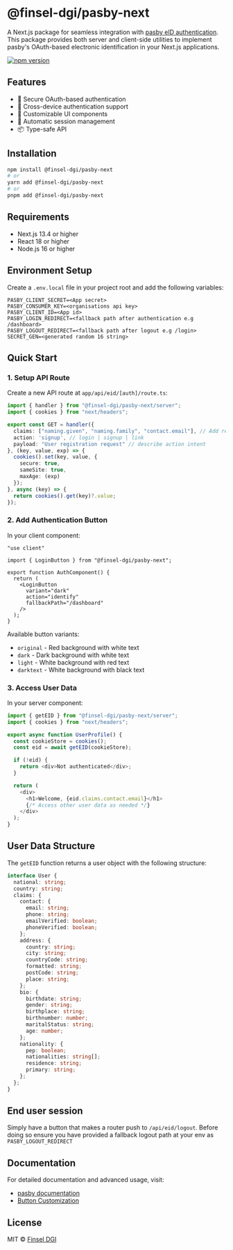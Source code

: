 # @finsel-dgi/pasby-next

A Next.js package for seamless integration with [pasby eID authentication](https://www.pasby.africa). This package provides both server and client-side utilities to implement pasby's OAuth-based electronic identification in your Next.js applications.

[![npm version](https://img.shields.io/npm/v/@finsel-dgi/pasby-next.svg)](https://www.npmjs.com/package/@finsel-dgi/pasby-next)
<!-- [![License](https://img.shields.io/npm/l/@finsel-dgi/pasby-next.svg)](https://github.com/Finsel-DGI/pasby-nextjs/blob/main/LICENSE) -->

## Features

- 🔐 Secure OAuth-based authentication
- 📱 Cross-device authentication support
- 🎨 Customizable UI components
- 🔄 Automatic session management
- 📦 Type-safe API

## Installation

```bash
npm install @finsel-dgi/pasby-next
# or
yarn add @finsel-dgi/pasby-next
# or
pnpm add @finsel-dgi/pasby-next
```

## Requirements

- Next.js 13.4 or higher
- React 18 or higher
- Node.js 16 or higher

## Environment Setup

Create a `.env.local` file in your project root and add the following variables:

```env
PASBY_CLIENT_SECRET=<App secret>
PASBY_CONSUMER_KEY=<organisations api key>
PASBY_CLIENT_ID=<App id>
PASBY_LOGIN_REDIRECT=<fallback path after authentication e.g /dashboard>
PASBY_LOGOUT_REDIRECT=<fallback path after logout e.g /login>
SECRET_GEN=<generated random 16 string>
```

## Quick Start

### 1. Setup API Route

Create a new API route at `app/api/eid/[auth]/route.ts`:

```typescript
import { handler } from "@finsel-dgi/pasby-next/server";
import { cookies } from "next/headers";

export const GET = handler({
  claims: ["naming.given", "naming.family", "contact.email"], // Add required claims
  action: 'signup', // login | signup | link
  payload: "User registration request" // describe action intent
}, (key, value, exp) => {
  cookies().set(key, value, { 
    secure: true, 
    sameSite: true, 
    maxAge: (exp) 
  });
}, async (key) => {
  return cookies().get(key)?.value;
});
```

### 2. Add Authentication Button

In your client component:

```tsx
"use client"

import { LoginButton } from "@finsel-dgi/pasby-next";

export function AuthComponent() {
  return (
    <LoginButton 
      variant="dark" 
      action="identify"
      fallbackPath="/dashboard"
    />
  );
}
```

Available button variants:
- `original` - Red background with white text
- `dark` - Dark background with white text
- `light` - White background with red text
- `darktext` - White background with black text

### 3. Access User Data

In your server component:

```typescript
import { getEID } from "@finsel-dgi/pasby-next/server";
import { cookies } from "next/headers";

export async function UserProfile() {
  const cookieStore = cookies();
  const eid = await getEID(cookieStore);

  if (!eid) {
    return <div>Not authenticated</div>;
  }

  return (
    <div>
      <h1>Welcome, {eid.claims.contact.email}</h1>
      {/* Access other user data as needed */}
    </div>
  );
}
```

## User Data Structure

The `getEID` function returns a user object with the following structure:

```typescript
interface User {
  national: string;
  country: string;
  claims: {
    contact: {
      email: string;
      phone: string;
      emailVerified: boolean;
      phoneVerified: boolean;
    };
    address: {
      country: string;
      city: string;
      countryCode: string;
      formatted: string;
      postCode: string;
      place: string;
    };
    bio: {
      birthdate: string;
      gender: string;
      birthplace: string;
      birthnumber: number;
      maritalStatus: string;
      age: number;
    };
    nationality: {
      pep: boolean;
      nationalities: string[];
      residence: string;
      primary: string;
    };
  };
}
```

## End user session

Simply have a button that makes a router push to `/api/eid/logout`. Before doing so ensure you have provided a fallback logout path at your env as `PASBY_LOGOUT_REDIRECT`

## Documentation

For detailed documentation and advanced usage, visit:
- [pasby documentation](https://docs.pasby.africa)
- [Button Customization](https://docs.pasby.africa/buttons)

## License

MIT © [Finsel DGI]()